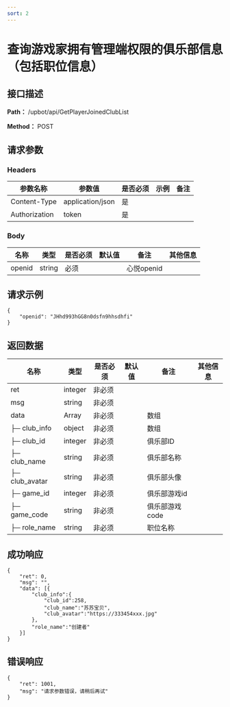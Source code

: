 ```yaml
---
sort: 2
---
```


# 查询游戏家拥有管理端权限的俱乐部信息（包括职位信息）

## 接口描述

**Path：** /upbot/api/GetPlayerJoinedClubList

**Method：** POST


## 请求参数

### Headers

| 参数名称          | 参数值              | 是否必须 | 示例 | 备注 |
|---------------|------------------|------|----|----|
| Content-Type  | application/json | 是    |    |    |
| Authorization | token            | 是    |    |    |

### Body

| 名称                   | 类型         | 是否必须 | 默认值 | 备注                        | 其他信息                                         |
|----------------------|------------|------|-----|---------------------------|----------------------------------------------|
| openid                  | string    | 必须   |     | 心悦openid                    |                                              |


## 请求示例
```
{
    "openid": "JHhd993hGG8n0dsfn9hhsdhfi"
}
```

## 返回数据

| 名称  | 类型      | 是否必须 | 默认值 | 备注 | 其他信息          |
|-----|---------|------|-----|----|---------------|
| ret | integer | 非必须  |     |    |  |
| msg | string  | 非必须  |     |    |               |
| data | Array  | 非必须  |     |   数组 |               |
| ├─ club_info | object  | 非必须  |     |   数组 |               |
|   ├─ club_id          | integer    | 非必须  |     | 俱乐部ID              |                                              |
|   ├─ club_name          | string    | 非必须  |     | 俱乐部名称              |                                              |
|   ├─ club_avatar      | string    | 非必须  |     | 俱乐部头像              |                                              |
|   ├─ game_id          | integer    | 非必须  |     | 俱乐部游戏id              |                                              |
|   ├─ game_code        | string    | 非必须  |     | 俱乐部游戏code              |                                              |                
| ├─ role_name          | string    | 非必须  |     | 职位名称              |                                              |


## 成功响应
```
{
    "ret": 0,
    "msg": "",
    "data": [{
        "club_info":{
            "club_id":258,
            "club_name":"苏苏宝贝",
            "club_avatar":"https://333454xxx.jpg"
        },
        "role_name":"创建者"
    }]
}
```

## 错误响应
```
{
	"ret": 1001,
	"msg": "请求参数错误，请稍后再试"
}
``` 
